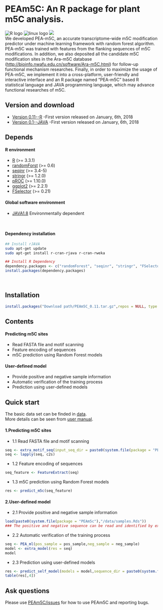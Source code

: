 # **PEAm5C**: An R package for plant m5C analysis. </br>
![](https://halobi.com/wp-content/uploads/2016/08/r_logo.png "R logo")
![](https://encrypted-tbn2.gstatic.com/images?q=tbn:ANd9GcSvCvZWbl922EJkjahQ5gmTpcvsYr3ujQBpMdyX-YG99vGWfTAmfw "linux logo")
![](https://tctechcrunch2011.files.wordpress.com/2014/06/apple_topic.png?w=220)
<br>
We developed PEA-m5C, an accurate transcriptome-wide m5C modification predictor under machine learning framework with random forest algorithm. PEA-m5C was trained with features from the flanking sequences of m5C modifications. In addition, we also deposited all the candidate m5C modification sites in the Ara-m5C database (http://bioinfo.nwafu.edu.cn/software/Ara-m5C.html) for follow-up functional mechanism researches. Finally, in order to maximize the usage of PEA-m5C, we implement it into a cross-platform, user-friendly and interactive interface and an R package named “PEA-m5C” based R statistical language and JAVA programming language, which may advance functional researches of m5C.
<br>
## Version and download <br>
* [Version 0.11--R](https://github.com/cma2015/PEA-m5C/blob/master/PEAm5C_0.1.1.tar.gz) -First version released on January, 6th, 2018<br>
*  [Version 0.1--JAVA](https://github.com/cma2015/PEA-m5C/blob/master/PEA-m5C-java.zip) -First version released on January, 6th, 2018<br>
## Depends
#### R environment <br>
* [R](https://www.r-project.org/) (>= 3.3.1) <br>
* [randomForst](https://cran.r-project.org/web/packages/randomForest/index.html) (>= 0.6) <br>
* [seqinr](https://cran.rstudio.com/web/packages/seqinr/index.html) (>= 3.4-5) <br>
* [stringr](https://cran.r-project.org/web/packages/stringr/index.html) (>= 1.2.0) <br>
* [pROC](https://cran.rstudio.com/web/packages/pROC/index.html) (>= 1.10.0) <br>
* [ggplot2](https://bioconductor.org/packages/release/bioc/html/ggplot2.html) (>= 2.2.1) <br>
* [FSelector](https://cran.r-project.org/web/packages/FSelector/) (>= 0.21) <br>
#### Global software environment <br>
* [JAVA1.8](http://www.oracle.com/technetwork/java/javase/downloads/jdk8-downloads-2133151.html) Environmentally dependent <br>
<br>

#### Dependency installation <br>
```bash
## Install rJAVA
sudo apt-get update
sudo apt-get install r-cran-rjava r-cran-rweka
```
```R
## Install R Dependency
dependency.packages <- c("randomForest", "seqinr", "stringr", "FSelector", "bigmemory", "ggplot2", "PRROC", "pROC")
install.packages(dependency.packages)
```
<br>

## Installation <br>
```R
install.packages("Download path/PEAm5C_0.11.tar.gz",repos = NULL, type = "source")
```
## Contents <br>
#### Predicting m5C sites <br>
* Read FASTA file and motif scanning <br>
* Feature encoding  of sequences <br>
* m5C prediction using Random Forest models <br>
#### User-defined model<br>
* Provide positive and negative sample information<br>
* Automatic verification of the training process<br>
* Prediction using user-defined models <br>
## Quick start <br>
The basic data set can be finded in [data](https://github.com/cma2015/PEA-m5C/tree/master/data). <br>
More details can be seen from [user manual](https://github.com/cma2015/PEA-m5C/blob/master/PEAm5c.pdf).
<br>

#### 1.Predicting m5C sites <br>
* 1.1 Read FASTA file and motif scanning <br>
```R
seq <- extra_motif_seq(input_seq_dir = paste0(system.file(package = "PEAm5c"),"/data/cdna.fa"),up = 5)
seq <- lapply(seq, c2s)
```
* 1.2 Feature encoding  of sequences <br>
```R
seq_feature <- FeatureExtract(seq)
```
* 1.3 m5C prediction using Random Forest models  <br>
```R
res <- predict_m5c(seq_feature)
```
#### 2.User-defined model <br>
* 2.1 Provide positive and negative sample information <br>
```R
load(paste0(system.file(package = "PEAm5c"),"/data/samples.Rds"))
### The positive and negative sequence can be read and identified by extra_motif_seq and  feature encoding by FeatureExtract 
```
* 2.2 Automatic verification of the training process <br>
```R
seq <- PEA_ml(pos_sample = pos_sample,neg_sample = neg_sample)
model <- extra_model(res = seq)
model

```
* 2.3 Prediction using user-defined models <br>
```R
res <- predict_self_model(models = model,sequence_dir = paste0(system.file(package = "PEAm5c"),"/data/cdna.fa"))
table(res[,4])
```


## Ask questions
Please use [PEAm5C/issues](https://github.com/cma2015/PEAm5C/issues) for how to use PEAm5C and reporting bugs.
